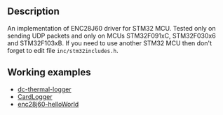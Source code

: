 Description
-----------

An implementation of ENC28J60 driver for STM32 MCU. Tested only on sending UDP packets and only on MCUs STM32F091xC, STM32F030x6 and STM32F103xB. If you need to use another STM32 MCU then don't forget to edit file `inc/stm32includes.h`.

Working examples
----------------

* [dc-thermal-logger](https://devel.mephi.ru/dyokunev/dc-thermal-logger/src/master/collector/firmware/Src/main.c)
* [CardLogger](https://devel.mephi.ru/AMGladtsin/STM32_Devel/src/master/SOFT/CardLogger/Src/main.c)
* [enc28j60-helloWorld](https://devel.mephi.ru/dyokunev/nucleo-f091rc-rs232-enc28j60/src/master/Src/main.c)

